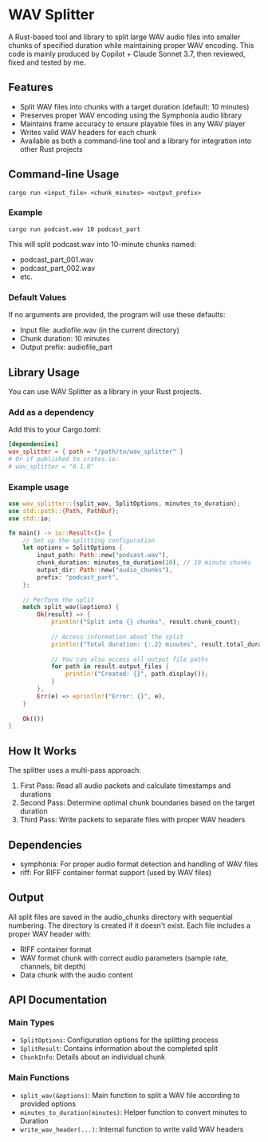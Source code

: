 # WAV Splitter

A Rust-based tool and library to split large WAV audio files into smaller chunks of specified duration while maintaining proper WAV encoding. This code is mainly produced by Copilot + Claude Sonnet 3.7, then reviewed, fixed and tested by me.

## Features

- Split WAV files into chunks with a target duration (default: 10 minutes)
- Preserves proper WAV encoding using the Symphonia audio library
- Maintains frame accuracy to ensure playable files in any WAV player
- Writes valid WAV headers for each chunk
- Available as both a command-line tool and a library for integration into other Rust projects

## Command-line Usage

```
cargo run <input_file> <chunk_minutes> <output_prefix>
```

### Example

```
cargo run podcast.wav 10 podcast_part
```

This will split podcast.wav into 10-minute chunks named:

- podcast_part_001.wav
- podcast_part_002.wav
- etc.

### Default Values

If no arguments are provided, the program will use these defaults:

- Input file: audiofile.wav (in the current directory)
- Chunk duration: 10 minutes
- Output prefix: audiofile_part

## Library Usage

You can use WAV Splitter as a library in your Rust projects.

### Add as a dependency

Add this to your Cargo.toml:

```toml
[dependencies]
wav_splitter = { path = "/path/to/wav_splitter" }
# Or if published to crates.io:
# wav_splitter = "0.1.0"
```

### Example usage

```rust
use wav_splitter::{split_wav, SplitOptions, minutes_to_duration};
use std::path::{Path, PathBuf};
use std::io;

fn main() -> io::Result<()> {
    // Set up the splitting configuration
    let options = SplitOptions {
        input_path: Path::new("podcast.wav"),
        chunk_duration: minutes_to_duration(10), // 10 minute chunks
        output_dir: Path::new("audio_chunks"),
        prefix: "podcast_part",
    };
    
    // Perform the split
    match split_wav(&options) {
        Ok(result) => {
            println!("Split into {} chunks", result.chunk_count);
            
            // Access information about the split
            println!("Total duration: {:.2} minutes", result.total_duration.as_secs_f64() / 60.0);
            
            // You can also access all output file paths
            for path in result.output_files {
                println!("Created: {}", path.display());
            }
        },
        Err(e) => eprintln!("Error: {}", e),
    }
    
    Ok(())
}
```

## How It Works

The splitter uses a multi-pass approach:

1. First Pass: Read all audio packets and calculate timestamps and durations
2. Second Pass: Determine optimal chunk boundaries based on the target duration
3. Third Pass: Write packets to separate files with proper WAV headers

## Dependencies

- symphonia: For proper audio format detection and handling of WAV files
- riff: For RIFF container format support (used by WAV files)

## Output

All split files are saved in the audio_chunks directory with sequential numbering. The directory is created if it doesn't exist. Each file includes a proper WAV header with:

- RIFF container format
- WAV format chunk with correct audio parameters (sample rate, channels, bit depth)
- Data chunk with the audio content

## API Documentation

### Main Types

- `SplitOptions`: Configuration options for the splitting process
- `SplitResult`: Contains information about the completed split
- `ChunkInfo`: Details about an individual chunk

### Main Functions

- `split_wav(&options)`: Main function to split a WAV file according to provided options
- `minutes_to_duration(minutes)`: Helper function to convert minutes to Duration
- `write_wav_header(...)`: Internal function to write valid WAV headers